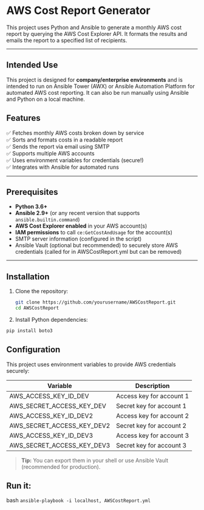 # AWS Cost Report Generator

This project uses Python and Ansible to generate a monthly AWS cost report by querying the AWS Cost Explorer API. It formats the results and emails the report to a specified list of recipients.

---

## Intended Use

This project is designed for **company/enterprise environments** and is intended to run on Ansible Tower (AWX) or Ansible Automation Platform for automated AWS cost reporting. It can also be run manually using Ansible and Python on a local machine.

## Features

✅ Fetches monthly AWS costs broken down by service  
✅ Sorts and formats costs in a readable report  
✅ Sends the report via email using SMTP  
✅ Supports multiple AWS accounts  
✅ Uses environment variables for credentials (secure!)  
✅ Integrates with Ansible for automated runs

---

## Prerequisites

- **Python 3.6+**
- **Ansible 2.9+** (or any recent version that supports `ansible.builtin.command`)
- **AWS Cost Explorer enabled** in your AWS account(s)
- **IAM permissions** to call `ce:GetCostAndUsage` for the account(s)
- SMTP server information (configured in the script)
- Ansible Vault (optional but recommended) to securely store AWS credentials (called for in AWSCostReport.yml but can be removed)

---

## Installation

1. Clone the repository:
   ```bash
   git clone https://github.com/yourusername/AWSCostReport.git
   cd AWSCostReport
2. Install Python dependencies:
  ```bash
  pip install boto3
  ```

## Configuration

This project uses environment variables to provide AWS credentials securely:

| Variable                  | Description                  |
|---------------------------|------------------------------|
| AWS_ACCESS_KEY_ID_DEV     | Access key for account 1     |
| AWS_SECRET_ACCESS_KEY_DEV | Secret key for account 1     |
| AWS_ACCESS_KEY_ID_DEV2    | Access key for account 2     |
| AWS_SECRET_ACCESS_KEY_DEV2| Secret key for account 2     |
| AWS_ACCESS_KEY_ID_DEV3    | Access key for account 3     |
| AWS_SECRET_ACCESS_KEY_DEV3| Secret key for account 3     |

> **Tip:** You can export them in your shell or use Ansible Vault (recommended for production).

## Run it:
  bash
  `ansible-playbook -i localhost, AWSCostReport.yml`
